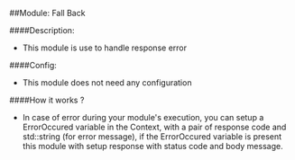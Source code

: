 ##Module: Fall Back

####Description:

- This module is use to handle response error

####Config:

- This module does not need any configuration

####How it works ?

- In case of error during your module's execution, you can setup a ErrorOccured variable in the Context, with a pair of response code and std::string (for error message), if the ErrorOccured variable is present this module with setup response with status code and body message.